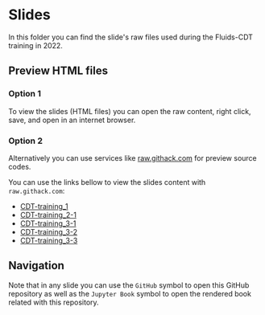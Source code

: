 # Slides

In this folder you can find the slide's raw files used during the Fluids-CDT
training in 2022.

## Preview HTML files

### Option 1

To view the slides (HTML files) you can open the raw content, right click, save,
and open in an internet browser.

### Option 2

Alternatively you can use services like
[raw.githack.com](https://raw.githack.com/) for preview source codes.

You can use the links bellow to view the slides content with `raw.githack.com`:

- [CDT-training_1](https://raw.githack.com/ARCTraining/SD_tips_tools/main/slides/CDT-training_1.html)
- [CDT-training_2-1](https://raw.githack.com/ARCTraining/SD_tips_tools/main/slides/CDT-training_2-1.html)
- [CDT-training_3-1](https://raw.githack.com/ARCTraining/SD_tips_tools/main/slides/CDT-training_3-1.html)
- [CDT-training_3-2](https://raw.githack.com/ARCTraining/SD_tips_tools/main/slides/CDT-training_3-2.html)
- [CDT-training_3-3](https://raw.githack.com/ARCTraining/SD_tips_tools/main/slides/CDT-training_3-3.html)

## Navigation

Note that in any slide you can use the `GitHub` symbol to open this GitHub
repository as well as the `Jupyter Book` symbol to open the rendered book
related with this repository.
